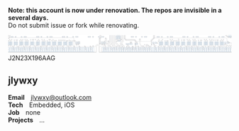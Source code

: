 <b>Note: this account is now under renovation. The repos are invisible in a several days.</b><br>
Do not submit issue or fork while renovating.<br>

<img src="github-header.png" />
<span dir='rtl'>J2N23X196AAG</span>

## jlywxy

<b>Email</b>&emsp;jlywxy@outlook.com<br>
<b>Tech</b>&emsp;Embedded, iOS<br>
<b>Job</b>&emsp;none<br>
<b>Projects</b>&emsp;...<br>
